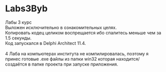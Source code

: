 # Labs3Byb
Лабы 3 курс <br /> 
Выложен исключительно в ознакомительных целях. <br /> 
Копировать кодец целиком воспрещается ибо спалитесь меньше чем за 1.5 секунды.<br /> 
Код запускался в Delphi Architect 11.4.<br />  
4 Лаба на компьютерах института не компилировалась, поэтому я принес готовые .exe файлы из папки win32 которая находится/создаётся в папке проекта при запуске приложения.<br /> 

